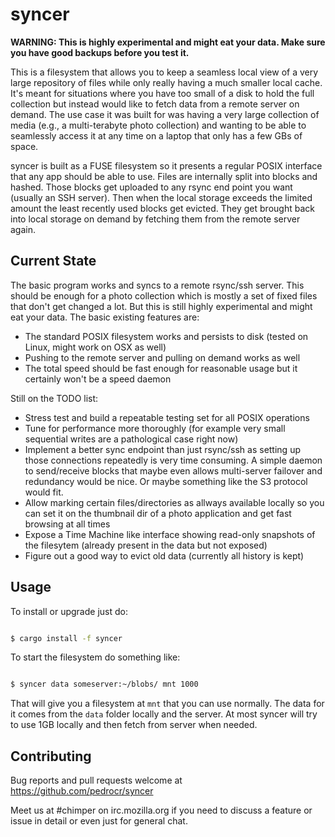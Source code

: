 # syncer

**WARNING: This is highly experimental and might eat your data. Make sure you have good backups before you test it.**

This is a filesystem that allows you to keep a seamless local view of a very large repository of files while only really having a much smaller local cache. It's meant for situations where you have too small of a disk to hold the full collection but instead would like to fetch data from a remote server on demand. The use case it was built for was having a very large collection of media (e.g., a multi-terabyte photo collection) and wanting to be able to seamlessly access it at any time on a laptop that only has a few GBs of space.

syncer is built as a FUSE filesystem so it presents a regular POSIX interface that any app should be able to use. Files are internally split into blocks and hashed. Those blocks get uploaded to any rsync end point you want (usually an SSH server). Then when the local storage exceeds the limited amount the least recently used blocks get evicted. They get brought back into local storage on demand by fetching them from the remote server again.

Current State
-------------

The basic program works and syncs to a remote rsync/ssh server. This should be enough for a photo collection which is mostly a set of fixed files that don't get changed a lot. But this is still highly experimental and might eat your data. The basic existing features are:

  - The standard POSIX filesystem works and persists to disk (tested on Linux, might work on OSX as well)
  - Pushing to the remote server and pulling on demand works as well
  - The total speed should be fast enough for reasonable usage but it certainly won't be a speed daemon

Still on the TODO list:

  - Stress test and build a repeatable testing set for all POSIX operations
  - Tune for performance more thoroughly (for example very small sequential writes are a pathological case right now)
  - Implement a better sync endpoint than just rsync/ssh as setting up those connections repeatedly is very time consuming. A simple daemon to send/receive blocks that maybe even allows multi-server failover and redundancy would be nice. Or maybe something like the S3 protocol would fit.
  - Allow marking certain files/directories as allways available locally so you can set it on the thumbnail dir of a photo application and get fast browsing at all times
  - Expose a Time Machine like interface showing read-only snapshots of the filesytem (already present in the data but not exposed) 
  - Figure out a good way to evict old data (currently all history is kept)

Usage
-----

To install or upgrade just do:

```sh

$ cargo install -f syncer
```

To start the filesystem do something like:

```sh

$ syncer data someserver:~/blobs/ mnt 1000
```

That will give you a filesystem at `mnt` that you can use normally. The data for it comes from the `data` folder locally and the server. At most syncer will try to use 1GB locally and then fetch from server when needed.

Contributing
------------

Bug reports and pull requests welcome at https://github.com/pedrocr/syncer

Meet us at #chimper on irc.mozilla.org if you need to discuss a feature or issue in detail or even just for general chat.
